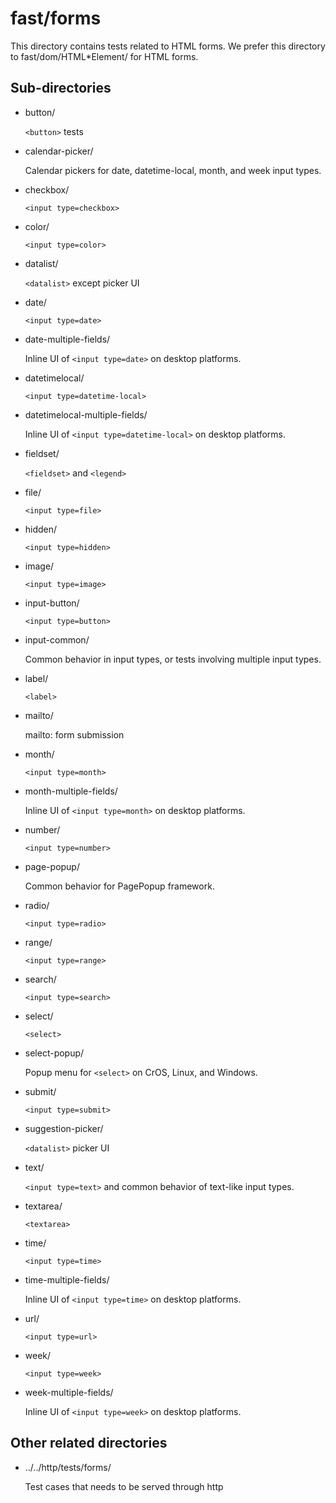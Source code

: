 # fast/forms

This directory contains tests related to HTML forms.  We prefer this directory
to fast/dom/HTML*Element/ for HTML forms.

## Sub-directories
		
*   button/

    `<button>` tests

*   calendar-picker/

    Calendar pickers for date, datetime-local, month, and week input types.

*   checkbox/

    `<input type=checkbox>`

*   color/

    `<input type=color>`

*   datalist/

    `<datalist>` except picker UI

*   date/

    `<input type=date>`

*   date-multiple-fields/

    Inline UI of `<input type=date>` on desktop platforms.

*   datetimelocal/

    `<input type=datetime-local>`

*   datetimelocal-multiple-fields/

    Inline UI of `<input type=datetime-local>` on desktop platforms.

*   fieldset/

    `<fieldset>` and `<legend>`

*   file/

    `<input type=file>`

*   hidden/

    `<input type=hidden>`

*   image/

    `<input type=image>`

*   input-button/

    `<input type=button>`

*   input-common/

    Common behavior in input types, or tests involving multiple input types.

*   label/

    `<label>`

*   mailto/

    mailto: form submission

*   month/

    `<input type=month>`

*   month-multiple-fields/

    Inline UI of `<input type=month>` on desktop platforms.

*   number/

    `<input type=number>`

*   page-popup/

    Common behavior for PagePopup framework.

*   radio/

    `<input type=radio>`

*   range/

    `<input type=range>`

*   search/

    `<input type=search>`

*   select/

    `<select>`

*   select-popup/

    Popup menu for `<select>` on CrOS, Linux, and Windows.

*   submit/

    `<input type=submit>`

*   suggestion-picker/

    `<datalist>` picker UI

*   text/

    `<input type=text>` and common behavior of text-like input types.

*   textarea/

    `<textarea>`

*   time/

    `<input type=time>`

*   time-multiple-fields/

    Inline UI of `<input type=time>` on desktop platforms.

*   url/

    `<input type=url>`

*   week/

    `<input type=week>`

*   week-multiple-fields/

    Inline UI of `<input type=week>` on desktop platforms.

## Other related directories

*   ../../http/tests/forms/

    Test cases that needs to be served through http
